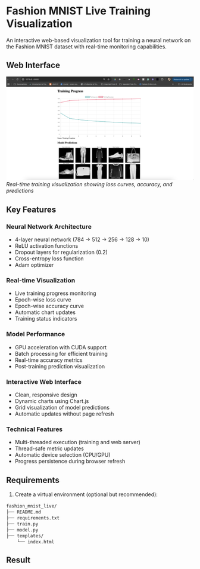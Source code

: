 # Fashion MNIST Live Training Visualization

An interactive web-based visualization tool for training a neural network on the Fashion MNIST dataset with real-time monitoring capabilities.

## Web Interface

![Training Interface](web_1.png)
*Real-time training visualization showing loss curves, accuracy, and predictions*

## Key Features

### Neural Network Architecture
- 4-layer neural network (784 → 512 → 256 → 128 → 10)
- ReLU activation functions
- Dropout layers for regularization (0.2)
- Cross-entropy loss function
- Adam optimizer

### Real-time Visualization
- Live training progress monitoring
- Epoch-wise loss curve
- Epoch-wise accuracy curve
- Automatic chart updates
- Training status indicators

### Model Performance
- GPU acceleration with CUDA support
- Batch processing for efficient training
- Real-time accuracy metrics
- Post-training prediction visualization

### Interactive Web Interface
- Clean, responsive design
- Dynamic charts using Chart.js
- Grid visualization of model predictions
- Automatic updates without page refresh

### Technical Features
- Multi-threaded execution (training and web server)
- Thread-safe metric updates
- Automatic device selection (CPU/GPU)
- Progress persistence during browser refresh

## Requirements

1. Create a virtual environment (optional but recommended): 
```
fashion_mnist_live/
├── README.md
├── requirements.txt
├── train.py
├── model.py
├── templates/
    └── index.html

```

## Result
